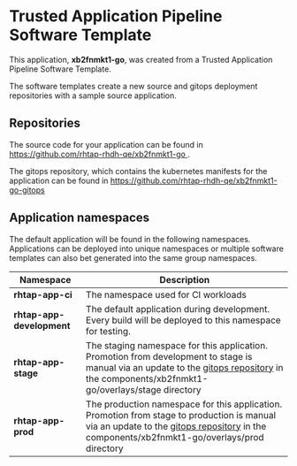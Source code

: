# Trusted Application Pipeline Software Template

This application, **xb2fnmkt1-go**, was created from a Trusted Application Pipeline Software Template.

The software templates create a new source and gitops deployment repositories with a sample source application. 

## Repositories

The source code for your application can be found in [https://github.com/rhtap-rhdh-qe/xb2fnmkt1-go ](https://github.com/rhtap-rhdh-qe/xb2fnmkt1-go ).
 
The gitops repository, which contains the kubernetes manifests for the application can be found in 
[https://github.com/rhtap-rhdh-qe/xb2fnmkt1-go-gitops ](https://github.com/rhtap-rhdh-qe/xb2fnmkt1-go-gitops ) 

## Application namespaces 

The default application will be found in the following namespaces. Applications can be deployed into unique namespaces or multiple software templates can also bet generated into the same group namespaces.  

|  Namespace   |  Description   |  
| -------- | -------- |
| **rhtap-app-ci** | The namespace used for CI workloads |
| **rhtap-app-development** | The default application during development. Every build will be deployed to this namespace for testing. |
| **rhtap-app-stage** | The staging namespace for this application. Promotion from development to stage is manual via an update to the [gitops repository](https://github.com/rhtap-rhdh-qe/xb2fnmkt1-go-gitops ) in the components/xb2fnmkt1-go/overlays/stage directory |
| **rhtap-app-prod** | The production namespace for this application. Promotion from stage to production is manual via an update to the [gitops repository](https://github.com/rhtap-rhdh-qe/xb2fnmkt1-go-gitops ) in the components/xb2fnmkt1-go/overlays/prod directory |